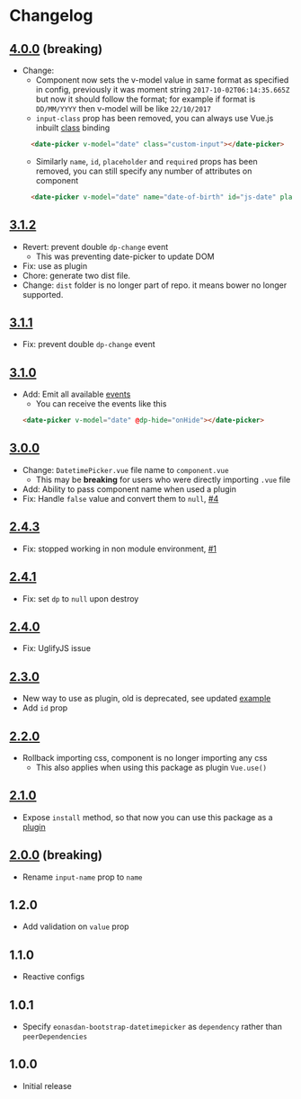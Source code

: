 # Changelog

## [4.0.0](https://github.com/ankurk91/vue-bootstrap-datetimepicker/compare/3.1.2...4.0.0) (breaking)
* Change:
    - Component now sets the v-model value in same format as specified in config, previously it was moment string `2017-10-02T06:14:35.665Z` but now it should follow the format; for example if format is `DD/MM/YYYY` then v-model will be like `22/10/2017`
    - `input-class` prop has been removed, you can always use Vue.js inbuilt [class](https://vuejs.org/v2/guide/class-and-style.html#With-Components) binding
    ```html
      <date-picker v-model="date" class="custom-input"></date-picker>
    ```   
    - Similarly `name`, `id`, `placeholder` and `required` props has been removed, you can still specify any number of attributes on component
    ```html
      <date-picker v-model="date" name="date-of-birth" id="js-date" placeholder="Select date" aria-required="true"></date-picker>
    ```
    
## [3.1.2](https://github.com/ankurk91/vue-bootstrap-datetimepicker/compare/3.1.1...3.1.2)
* Revert: prevent double `dp-change` event
    - This was preventing date-picker to update DOM
* Fix: use as plugin
* Chore: generate two dist file.
* Change: `dist` folder is no longer part of repo. it means bower no longer supported.

## [3.1.1](https://github.com/ankurk91/vue-bootstrap-datetimepicker/compare/3.1.0...3.1.1)
* Fix: prevent double `dp-change` event

## [3.1.0](https://github.com/ankurk91/vue-bootstrap-datetimepicker/compare/3.0.0...3.1.0)
* Add: Emit all available [events](eonasdan.github.io/bootstrap-datetimepicker/Events/)
    - You can receive the events like this
    ```html
    <date-picker v-model="date" @dp-hide="onHide"></date-picker>
    ```

## [3.0.0](https://github.com/ankurk91/vue-bootstrap-datetimepicker/compare/2.4.3...3.0.0)
* Change: `DatetimePicker.vue` file name to `component.vue`
    - This may be **breaking** for users who were directly importing `.vue` file
* Add: Ability to pass component name when used a plugin
* Fix: Handle `false` value and convert them to `null`, [#4](https://github.com/ankurk91/vue-bootstrap-datetimepicker/issues/4)

## [2.4.3](https://github.com/ankurk91/vue-bootstrap-datetimepicker/compare/2.4.2...2.4.3)
- Fix: stopped working in non module environment, [#1](https://github.com/ankurk91/vue-bootstrap-datetimepicker/issues/1)

## [2.4.1](https://github.com/ankurk91/vue-bootstrap-datetimepicker/compare/2.4.0...2.4.1)
- Fix: set `dp` to `null` upon destroy

## [2.4.0](https://github.com/ankurk91/vue-bootstrap-datetimepicker/compare/2.3.0...2.4.0)
- Fix: UglifyJS issue 

## [2.3.0](https://github.com/ankurk91/vue-bootstrap-datetimepicker/compare/2.2.0...2.3.0) 
- New way to use as plugin, old is deprecated, see updated [example](https://github.com/ankurk91/vue-bootstrap-datetimepicker#as-plugin)
- Add `id` prop
 
## [2.2.0](https://github.com/ankurk91/vue-bootstrap-datetimepicker/compare/2.1.0...2.2.0)
- Rollback importing css, component is no longer importing any css
    - This also applies when using this package as plugin `Vue.use()`
 
## [2.1.0](https://github.com/ankurk91/vue-bootstrap-datetimepicker/compare/2.0.0...2.1.0) 
* Expose `install` method, so that now you can use this package as a [plugin](https://vuejs.org/v2/guide/plugins.html)

## [2.0.0](https://github.com/ankurk91/vue-bootstrap-datetimepicker/compare/1.2.0...2.0.0) (breaking)
- Rename `input-name` prop to `name`

## 1.2.0
* Add validation on `value` prop

## 1.1.0
* Reactive configs 

## 1.0.1
* Specify ``eonasdan-bootstrap-datetimepicker`` as ``dependency`` rather than ``peerDependencies``

## 1.0.0
- Initial release
